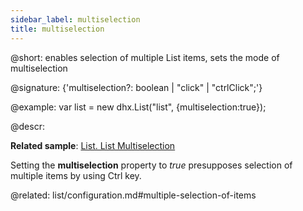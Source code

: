 ```yaml
---
sidebar_label: multiselection
title: multiselection
---          
```


@short: enables selection of multiple List items, sets the mode of multiselection

@signature: {'multiselection?: boolean | "click" | "ctrlClick";'}

@example:
var list = new dhx.List("list", {multiselection:true});



@descr:

**Related sample**: [List. List Multiselection](https://snippet.dhtmlx.com/0sorkczm)

Setting the **multiselection** property to *true* presupposes selection of multiple items by using Ctrl key.

@related: list/configuration.md#multiple-selection-of-items
